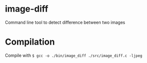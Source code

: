 # image-diff
Command line tool to detect difference between two images


# Compilation
Compile with
`$ gcc -o ./bin/image_diff ./src/image_diff.c -ljpeg`